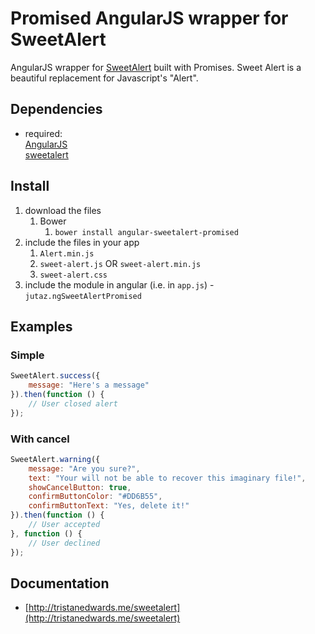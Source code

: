 # Promised AngularJS wrapper for SweetAlert

AngularJS wrapper for [SweetAlert](http://tristanedwards.me/sweetalert) built with Promises. Sweet Alert is a beautiful replacement for Javascript's "Alert".

## Dependencies
- required:  
	[AngularJS](https://github.com/angular/angular)  
	[sweetalert](https://github.com/t4t5/sweetalert)

## Install
1. download the files
	1. Bower
		1. `bower install angular-sweetalert-promised`
2. include the files in your app
	1. `Alert.min.js`
	2. `sweet-alert.js` OR `sweet-alert.min.js`
	3. `sweet-alert.css`
3. include the module in angular (i.e. in `app.js`) - `jutaz.ngSweetAlertPromised`

## Examples

### Simple

```js
SweetAlert.success({
	message: "Here's a message"
}).then(function () {
	// User closed alert
});

```

### With cancel

```js
SweetAlert.warning({
	message: "Are you sure?",
	text: "Your will not be able to recover this imaginary file!",
	showCancelButton: true,
	confirmButtonColor: "#DD6B55",
	confirmButtonText: "Yes, delete it!"
}).then(function () {
	// User accepted
}, function () {
	// User declined
});
```


## Documentation

- [http://tristanedwards.me/sweetalert](http://tristanedwards.me/sweetalert)
